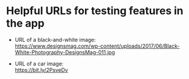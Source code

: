 Helpful URLs for testing features in the app
=============
* URL of a black-and-white image:  
https://www.designsmag.com/wp-content/uploads/2017/06/Black-White-Photography-DesignsMag-011.jpg  

* URL of a car image:  
https://bit.ly/2PsveDv 